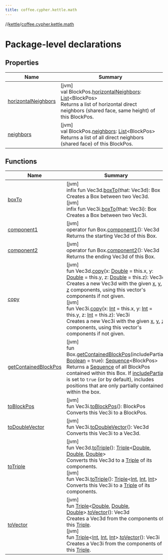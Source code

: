 ```yaml
---
title: coffee.cypher.kettle.math
---
```

//[kettle](../../index.html)/[coffee.cypher.kettle.math](index.html)



# Package-level declarations



## Properties


| Name | Summary |
|---|---|
| [horizontalNeighbors](horizontal-neighbors.html) | [jvm]<br>val BlockPos.[horizontalNeighbors](horizontal-neighbors.html): [List](https://kotlinlang.org/api/latest/jvm/stdlib/kotlin.collections/-list/index.html)&lt;BlockPos&gt;<br>Returns a list of horizontal direct neighbors (shared face, same height) of this BlockPos. |
| [neighbors](neighbors.html) | [jvm]<br>val BlockPos.[neighbors](neighbors.html): [List](https://kotlinlang.org/api/latest/jvm/stdlib/kotlin.collections/-list/index.html)&lt;BlockPos&gt;<br>Returns a list of all direct neighbors (shared face) of this BlockPos. |


## Functions


| Name | Summary |
|---|---|
| [boxTo](box-to.html) | [jvm]<br>infix fun Vec3d.[boxTo](box-to.html)(that: Vec3d): Box<br>Creates a Box between two Vec3d.<br>[jvm]<br>infix fun Vec3i.[boxTo](box-to.html)(that: Vec3i): Box<br>Creates a Box between two Vec3i. |
| [component1](component1.html) | [jvm]<br>operator fun Box.[component1](component1.html)(): Vec3d<br>Returns the starting Vec3d of this Box. |
| [component2](component2.html) | [jvm]<br>operator fun Box.[component2](component2.html)(): Vec3d<br>Returns the ending Vec3d of this Box. |
| [copy](copy.html) | [jvm]<br>fun Vec3d.[copy](copy.html)(x: [Double](https://kotlinlang.org/api/latest/jvm/stdlib/kotlin/-double/index.html) = this.x, y: [Double](https://kotlinlang.org/api/latest/jvm/stdlib/kotlin/-double/index.html) = this.y, z: [Double](https://kotlinlang.org/api/latest/jvm/stdlib/kotlin/-double/index.html) = this.z): Vec3d<br>Creates a new Vec3d with the given [x](copy.html), [y](copy.html), [z](copy.html) components, using this vector's components if not given.<br>[jvm]<br>fun Vec3i.[copy](copy.html)(x: [Int](https://kotlinlang.org/api/latest/jvm/stdlib/kotlin/-int/index.html) = this.x, y: [Int](https://kotlinlang.org/api/latest/jvm/stdlib/kotlin/-int/index.html) = this.y, z: [Int](https://kotlinlang.org/api/latest/jvm/stdlib/kotlin/-int/index.html) = this.z): Vec3i<br>Creates a new Vec3i with the given [x](copy.html), [y](copy.html), [z](copy.html) components, using this vector's components if not given. |
| [getContainedBlockPos](get-contained-block-pos.html) | [jvm]<br>fun Box.[getContainedBlockPos](get-contained-block-pos.html)(includePartial: [Boolean](https://kotlinlang.org/api/latest/jvm/stdlib/kotlin/-boolean/index.html) = true): [Sequence](https://kotlinlang.org/api/latest/jvm/stdlib/kotlin.sequences/-sequence/index.html)&lt;BlockPos&gt;<br>Returns a [Sequence](https://kotlinlang.org/api/latest/jvm/stdlib/kotlin.sequences/-sequence/index.html) of all BlockPos contained within this Box. If [includePartial](get-contained-block-pos.html) is set to `true` (or by default), includes positions that are only partially contained within the box. |
| [toBlockPos](to-block-pos.html) | [jvm]<br>fun Vec3i.[toBlockPos](to-block-pos.html)(): BlockPos<br>Converts this Vec3i to a BlockPos. |
| [toDoubleVector](to-double-vector.html) | [jvm]<br>fun Vec3i.[toDoubleVector](to-double-vector.html)(): Vec3d<br>Converts this Vec3i to a Vec3d. |
| [toTriple](to-triple.html) | [jvm]<br>fun Vec3d.[toTriple](to-triple.html)(): [Triple](https://kotlinlang.org/api/latest/jvm/stdlib/kotlin/-triple/index.html)&lt;[Double](https://kotlinlang.org/api/latest/jvm/stdlib/kotlin/-double/index.html), [Double](https://kotlinlang.org/api/latest/jvm/stdlib/kotlin/-double/index.html), [Double](https://kotlinlang.org/api/latest/jvm/stdlib/kotlin/-double/index.html)&gt;<br>Converts this Vec3d to a [Triple](https://kotlinlang.org/api/latest/jvm/stdlib/kotlin/-triple/index.html) of its components.<br>[jvm]<br>fun Vec3i.[toTriple](to-triple.html)(): [Triple](https://kotlinlang.org/api/latest/jvm/stdlib/kotlin/-triple/index.html)&lt;[Int](https://kotlinlang.org/api/latest/jvm/stdlib/kotlin/-int/index.html), [Int](https://kotlinlang.org/api/latest/jvm/stdlib/kotlin/-int/index.html), [Int](https://kotlinlang.org/api/latest/jvm/stdlib/kotlin/-int/index.html)&gt;<br>Converts this Vec3i to a [Triple](https://kotlinlang.org/api/latest/jvm/stdlib/kotlin/-triple/index.html) of its components. |
| [toVector](to-vector.html) | [jvm]<br>fun [Triple](https://kotlinlang.org/api/latest/jvm/stdlib/kotlin/-triple/index.html)&lt;[Double](https://kotlinlang.org/api/latest/jvm/stdlib/kotlin/-double/index.html), [Double](https://kotlinlang.org/api/latest/jvm/stdlib/kotlin/-double/index.html), [Double](https://kotlinlang.org/api/latest/jvm/stdlib/kotlin/-double/index.html)&gt;.[toVector](to-vector.html)(): Vec3d<br>Creates a Vec3d from the components of this [Triple](https://kotlinlang.org/api/latest/jvm/stdlib/kotlin/-triple/index.html).<br>[jvm]<br>fun [Triple](https://kotlinlang.org/api/latest/jvm/stdlib/kotlin/-triple/index.html)&lt;[Int](https://kotlinlang.org/api/latest/jvm/stdlib/kotlin/-int/index.html), [Int](https://kotlinlang.org/api/latest/jvm/stdlib/kotlin/-int/index.html), [Int](https://kotlinlang.org/api/latest/jvm/stdlib/kotlin/-int/index.html)&gt;.[toVector](to-vector.html)(): Vec3i<br>Creates a Vec3i from the components of this [Triple](https://kotlinlang.org/api/latest/jvm/stdlib/kotlin/-triple/index.html). |

